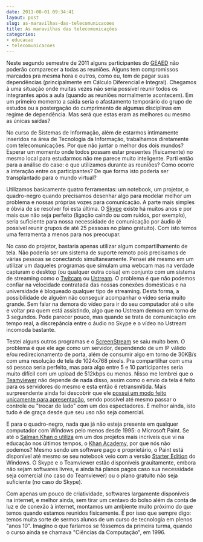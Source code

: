 ```yaml
---
date: 2011-08-01 09:34:41
layout: post
slug: as-maravilhas-das-telecomunicacoes
title: As maravilhas das telecomunicações
categories:
- educacao
- telecomunicacoes
---
```


Neste segundo semestre de 2011 alguns participantes do [GEAED](https://github.com/myhro/GEAED) não poderão comparecer a todas as reuniões. Alguns tem compromissos marcados pra mesma hora e outros, como eu, tem de pagar suas dependências (principalmente em Cálculo Diferencial e Integral). Chegamos à uma situação onde muitas vezes não seria possível reunir todos os integrantes após a aula (quando as reuniões normalmente acontecem). Em um primeiro momento a saída seria o afastamento temporário do grupo de estudos ou a postergação do cumprimento de algumas disciplinas em regime de dependência. Mas será que estas eram as melhores ou mesmo as únicas saídas?

No curso de Sistemas de Informação, além de estarmos intimamente inseridos na área de Tecnologia da Informação, trabalhamos diretamente com telecomunicações. Por que não juntar o melhor dos dois mundos? Esperar um momento onde todos possam estar presentes (fisicamente) no mesmo local para estudarmos não me parece muito inteligente. Parti então para a análise do caso: o que utilizamos durante as reuniões? Como ocorre a interação entre os participantes? De que forma isto poderia ser transplantado para o mundo virtual?

Utilizamos basicamente quatro ferramentas: um notebook, um projetor, o quadro-negro quando precisamos desenhar algo para modelar melhor um problema e nossas próprias vozes para comunicação. A parte mais simples e óbvia de se resolver foi esta última. O [Skype](http://www.skype.com/intl/pt/home) existe há muitos anos e por mais que não seja perfeito (ligação caindo ou com ruídos, por exemplo), seria suficiente para nossa necessidade de comunicação por áudio (é possível reunir grupos de até 25 pessoas no plano gratuito). Com isto temos uma ferramenta a menos para nos preocupar.

No caso do projetor, bastaria apenas utilizar algum compartilhamento de tela. Não poderia ser um sistema de suporte remoto pois precisamos de várias pessoas se conectando simultaneamente. Pensei até mesmo em um utilizar um daqueles programas que simulam uma webcam mas na verdade capturam o desktop (ou qualquer outra coisa) em conjunto com um sistema de streaming como o [Twitcam](http://twitcam.livestream.com/) ou [Ustream](http://www.ustream.tv/). O problema é que não podemos confiar na velocidade contratada das nossas conexões domésticas e na universidade é bloqueado qualquer tipo de streaming. Desta forma, a possibilidade de alguém não conseguir acompanhar o vídeo seria muito grande. Sem falar na demora do vídeo para ir do seu computador até o site e voltar pra quem está assistindo, algo que no Ustream demora em torno de 3 segundos. Pode parecer pouco, mas quando se trata de comunicação em tempo real, a discrepância entre o áudio no Skype e o vídeo no Ustream incomoda bastante.

Testei alguns outros programas e o [ScreenStream](http://www.nchsoftware.com/screen/) se saiu muito bem. O problema é que ele age como um servidor, dependendo de um IP válido e/ou redirecionamento de porta, além de consumir algo em torno de 30KB/s com uma resolução de tela de 1024x768 pixels. Pra compartilhar com uma só pessoa seria perfeito, mas para algo entre 5 e 10 participantes seria muito difícil com um upload de 512kbps ou menos. Nisso me lembrei que o [Teamviewer](http://www.teamviewer.com/pt/index.aspx) não depende de nada disso, assim como o envio da tela é feito para os servidores do mesmo e esta então é retransmitida. Mais surpreendente ainda foi descobrir que ele [possui um modo feito unicamente para apresentação](http://www.teamviewer.com/pt/solutions/meetings.aspx), sendo possível até mesmo passar o controle ou "trocar de lado" com um dos espectadores. E melhor ainda, isto tudo é de graça desde que seu uso não seja comercial.

E para o quadro-negro, nada que já não esteja presente em qualquer computador com Windows pelo menos desde 1995: o Microsoft Paint. Se até o [Salman Khan o utiliza](http://imuelearning.blogspot.com/2010/04/salman-khan-uses-microsoft-paint-to.html) em um dos projetos mais incríveis que vi na educação nos últimos tempos, o [Khan Academy](http://www.khanacademy.org/), por que nós não podemos? Mesmo sendo um software pago e proprietário, o Paint está disponível até mesmo se seu notebook veio com a versão [Starter Edition](http://www.hardware.com.br/artigos/fuja-windows-starter/) do Windows. O Skype e o Teamviewer estão disponíveis grauitamente, embora não sejam softwares livres, e ainda há planos pagos caso sua necessidade seja comercial (no caso do Teamviewer) ou o plano gratuito não seja suficiente (no caso do Skype).

Com apenas um pouco de criatividade, softwares largamente disponíveis na internet, e melhor ainda, sem tirar um centavo do bolso além da conta de luz e de conexão à internet, montamos um ambiente muito próximo do que temos quando estamos reunidos fisicamente. É por isso que sempre digo: temos muita sorte de sermos alunos de um curso de tecnologia em plenos "anos 10". Imagino o que faríamos se fôssemos da primeira turma, quando o curso ainda se chamava "Ciências da Computação", em 1996.
